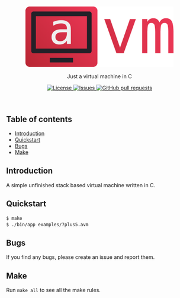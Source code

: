 <p align="center">
	<img width="400px" src="res/logo.png"/>
	<p align="center">Just a virtual machine in C</p>
</p>
<p align="center">
	<a href="./LICENSE">
		<img alt="License" src="https://img.shields.io/badge/license-GPL-blue?color=7aca00"/>
	</a>
	<a href="https://github.com/LordOfTrident/avm/issues">
		<img alt="Issues" src="https://img.shields.io/github/issues/LordOfTrident/avm?color=0088ff"/>
	</a>
	<a href="https://github.com/LordOfTrident/avm/pulls">
		<img alt="GitHub pull requests" src="https://img.shields.io/github/issues-pr/LordOfTrident/avm?color=0088ff"/>
	</a>
	<br><br><br>
</p>

## Table of contents
* [Introduction](#introduction)
* [Quickstart](#quickstart)
* [Bugs](#bugs)
* [Make](#make)

## Introduction
A simple unfinished stack based virtual machine written in C.

## Quickstart
```sh
$ make
$ ./bin/app examples/7plus5.avm
```

## Bugs
If you find any bugs, please create an issue and report them.

## Make
Run `make all` to see all the make rules.
